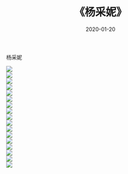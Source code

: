 ﻿---
layout: post
title:  《杨采妮》
date:   2020-01-20
img: http://img.660000.xyz/Sharelink/壁纸/明星魅力/华人明星/杨采妮/000.jpg
categories: [美女, 清纯, 唯美]
---

杨采妮

 ![](http://img.660000.xyz/Sharelink/壁纸/明星魅力/华人明星/杨采妮/001.jpg) <br>![](http://img.660000.xyz/Sharelink/壁纸/明星魅力/华人明星/杨采妮/002.jpg) <br>![](http://img.660000.xyz/Sharelink/壁纸/明星魅力/华人明星/杨采妮/003.jpg) <br>![](http://img.660000.xyz/Sharelink/壁纸/明星魅力/华人明星/杨采妮/004.jpg) <br>![](http://img.660000.xyz/Sharelink/壁纸/明星魅力/华人明星/杨采妮/005.jpg) <br>![](http://img.660000.xyz/Sharelink/壁纸/明星魅力/华人明星/杨采妮/006.jpg) <br>![](http://img.660000.xyz/Sharelink/壁纸/明星魅力/华人明星/杨采妮/007.jpg) <br>![](http://img.660000.xyz/Sharelink/壁纸/明星魅力/华人明星/杨采妮/008.jpg) <br>![](http://img.660000.xyz/Sharelink/壁纸/明星魅力/华人明星/杨采妮/009.jpg) <br>![](http://img.660000.xyz/Sharelink/壁纸/明星魅力/华人明星/杨采妮/010.jpg) <br>![](http://img.660000.xyz/Sharelink/壁纸/明星魅力/华人明星/杨采妮/011.jpg) <br>![](http://img.660000.xyz/Sharelink/壁纸/明星魅力/华人明星/杨采妮/012.jpg) <br>![](http://img.660000.xyz/Sharelink/壁纸/明星魅力/华人明星/杨采妮/013.jpg) <br>![](http://img.660000.xyz/Sharelink/壁纸/明星魅力/华人明星/杨采妮/014.jpg) <br>![](http://img.660000.xyz/Sharelink/壁纸/明星魅力/华人明星/杨采妮/015.jpg) <br>![](http://img.660000.xyz/Sharelink/壁纸/明星魅力/华人明星/杨采妮/016.jpg) <br>![](http://img.660000.xyz/Sharelink/壁纸/明星魅力/华人明星/杨采妮/017.jpg) <br>
